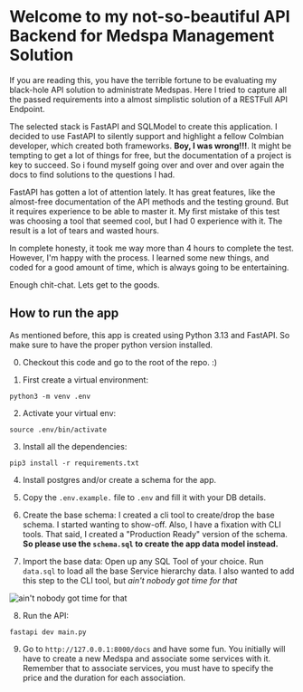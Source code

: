 # Welcome to my not-so-beautiful API Backend for Medspa Management Solution

If you are reading this, you have the terrible fortune to be evaluating my black-hole API solution to administrate Medspas. Here I tried to capture all the passed requirements into a almost simplistic solution of a RESTFull API Endpoint.

The selected stack is FastAPI and SQLModel to create this application. I decided to use FastAPI to silently support and highlight a fellow Colmbian developer, which created both frameworks. **Boy, I was wrong!!!**. It might be tempting to get a lot of things for free, but the documentation of a project is key to succeed. So i found myself going over and over and over again the docs to find solutions to the questions I had.

FastAPI has gotten a lot of attention lately. It has great features, like the almost-free documentation of the API methods and the testing ground. But it requires experience to be able to master it. My first mistake of this test was choosing a tool that seemed cool, but I had 0 experience with it. The result is a lot of tears and wasted hours.

In complete honesty, it took me way more than 4 hours to complete the test. However, I'm happy with the process. I learned some new things, and coded for a good amount of time, which is always going to be entertaining.

Enough chit-chat. Lets get to the goods.

## How to run the app

As mentioned before, this app is created using Python 3.13 and FastAPI. So make sure to have the proper python version installed.

0. Checkout this code and go to the root of the repo. :)

1. First create a virtual environment:

```python3 -m venv .env```

2. Activate your virtual env:

```source .env/bin/activate```

3. Install all the dependencies:

```pip3 install -r requirements.txt```

4. Install postgres and/or create a schema for the app.

5. Copy the `.env.example.` file to `.env` and fill it with your DB details.

6. Create the base schema: I created a cli tool to create/drop the base schema. I started wanting to show-off. Also, I have a fixation with CLI tools. That said, I created a "Production Ready" version of the schema. **So please use the `schema.sql` to create the app data model instead.**

7. Import the base data: Open up any SQL Tool of your choice. Run `data.sql` to load all the base Service hierarchy data. I also wanted to add this step to the CLI tool, but _ain't nobody got time for that_

![ain't nobody got time for that](https://media3.giphy.com/media/v1.Y2lkPTc5MGI3NjExdXo2OGZrb203eWhhNnpndm5tYnFrbTBrZ2d2ZW55bWd5cmxwY3V1ciZlcD12MV9pbnRlcm5hbF9naWZfYnlfaWQmY3Q9Zw/bWM2eWYfN3r20/giphy.gif)

8. Run the API:

```fastapi dev main.py```

9. Go to `http://127.0.0.1:8000/docs` and have some fun. You initially will have to create a new Medspa and associate some services with it. Remember that to associate services, you must have to specify the price and the duration for each association.
